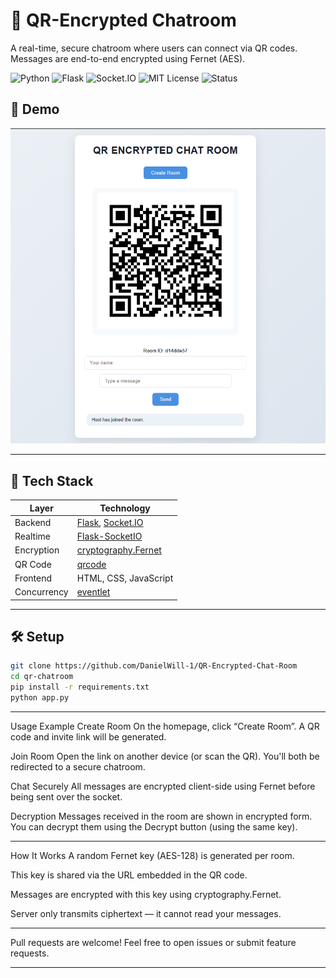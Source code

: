 # 🔐 QR-Encrypted Chatroom

A real-time, secure chatroom where users can connect via QR codes. Messages are end-to-end encrypted using Fernet (AES).

![Python](https://img.shields.io/badge/Python-3.9+-blue?logo=python)
![Flask](https://img.shields.io/badge/Flask-2.x-lightgrey?logo=flask)
![Socket.IO](https://img.shields.io/badge/Socket.IO-RealTime-black?logo=socket.io)
![MIT License](https://img.shields.io/badge/license-MIT-green)
![Status](https://img.shields.io/badge/status-Active-brightgreen)


## 🚀 Demo
![Demo pic](image.png)

---
## 🧪 Tech Stack

| Layer        | Technology                             |
|--------------|----------------------------------------|
| Backend      | [Flask](https://flask.palletsprojects.com/), [Socket.IO](https://socket.io/) |
| Realtime     | [Flask-SocketIO](https://flask-socketio.readthedocs.io/en/latest/) |
| Encryption   | [cryptography.Fernet](https://cryptography.io/en/latest/fernet/) |
| QR Code      | [qrcode](https://pypi.org/project/qrcode/) |
| Frontend     | HTML, CSS, JavaScript                  |
| Concurrency  | [eventlet](https://pypi.org/project/eventlet/) |

---
## 🛠️ Setup

```bash
git clone https://github.com/DanielWill-1/QR-Encrypted-Chat-Room
cd qr-chatroom
pip install -r requirements.txt
python app.py
```
---

Usage Example
Create Room
On the homepage, click “Create Room”. A QR code and invite link will be generated.

Join Room
Open the link on another device (or scan the QR). You'll both be redirected to a secure chatroom.

Chat Securely
All messages are encrypted client-side using Fernet before being sent over the socket.

Decryption
Messages received in the room are shown in encrypted form. You can decrypt them using the Decrypt button (using the same key).

---

How It Works
A random Fernet key (AES-128) is generated per room.

This key is shared via the URL embedded in the QR code.

Messages are encrypted with this key using cryptography.Fernet.

Server only transmits ciphertext — it cannot read your messages.

---

Pull requests are welcome! Feel free to open issues or submit feature requests.

---